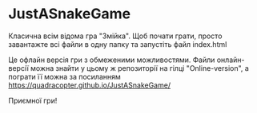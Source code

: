 # JustASnakeGame

Класична всім відома гра "Змійка".
Щоб почати грати, просто завантажте всі файли в одну папку та запустіть файл index.html

Це офлайн версія гри з обмеженими можливостями.
Файли онлайн-версії можна знайти у цьому ж репозиторії на гілці "Online-version", а пограти її можна за посиланням https://quadracopter.github.io/JustASnakeGame/

Приємної гри!
